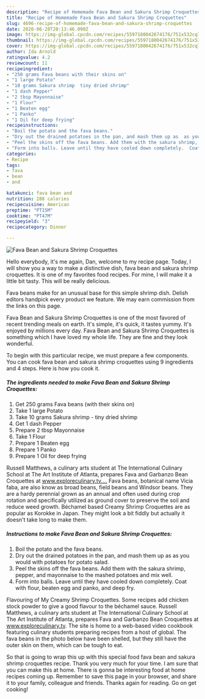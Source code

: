 ```yaml
---
description: "Recipe of Homemade Fava Bean and Sakura Shrimp Croquettes"
title: "Recipe of Homemade Fava Bean and Sakura Shrimp Croquettes"
slug: 4696-recipe-of-homemade-fava-bean-and-sakura-shrimp-croquettes
date: 2020-06-28T20:13:46.090Z
image: https://img-global.cpcdn.com/recipes/5597180042674176/751x532cq70/fava-bean-and-sakura-shrimp-croquettes-recipe-main-photo.jpg
thumbnail: https://img-global.cpcdn.com/recipes/5597180042674176/751x532cq70/fava-bean-and-sakura-shrimp-croquettes-recipe-main-photo.jpg
cover: https://img-global.cpcdn.com/recipes/5597180042674176/751x532cq70/fava-bean-and-sakura-shrimp-croquettes-recipe-main-photo.jpg
author: Ida Arnold
ratingvalue: 4.2
reviewcount: 11
recipeingredient:
- "250 grams Fava beans with their skins on"
- "1 large Potato"
- "10 grams Sakura shrimp  tiny dried shrimp"
- "1 dash Pepper"
- "2 tbsp Mayonnaise"
- "1 Flour"
- "1 Beaten egg"
- "1 Panko"
- "1 Oil for deep frying"
recipeinstructions:
- "Boil the potato and the fava beans."
- "Dry out the drained potatoes in the pan, and mash them up as  as you would with potatoes for potato salad."
- "Peel the skins off the fava beans. Add them with the sakura shrimp, pepper, and mayonnaise to the mashed potatoes and mix well."
- "Form into balls. Leave until they have cooled down completely.  Coat with flour, beaten egg and panko, and deep fry."
categories:
- Recipe
tags:
- fava
- bean
- and

katakunci: fava bean and 
nutrition: 288 calories
recipecuisine: American
preptime: "PT15M"
cooktime: "PT47M"
recipeyield: "3"
recipecategory: Dinner

---
```



![Fava Bean and Sakura Shrimp Croquettes](https://img-global.cpcdn.com/recipes/5597180042674176/751x532cq70/fava-bean-and-sakura-shrimp-croquettes-recipe-main-photo.jpg)

Hello everybody, it's me again, Dan, welcome to my recipe page. Today, I will show you a way to make a distinctive dish, fava bean and sakura shrimp croquettes. It is one of my favorites food recipes. For mine, I will make it a little bit tasty. This will be really delicious.

Fava beans make for an unusual base for this simple shrimp dish. Delish editors handpick every product we feature. We may earn commission from the links on this page.

Fava Bean and Sakura Shrimp Croquettes is one of the most favored of recent trending meals on earth. It's simple, it's quick, it tastes yummy. It's enjoyed by millions every day. Fava Bean and Sakura Shrimp Croquettes is something which I have loved my whole life. They are fine and they look wonderful.


To begin with this particular recipe, we must prepare a few components. You can cook fava bean and sakura shrimp croquettes using 9 ingredients and 4 steps. Here is how you cook it.

<!--inarticleads1-->

##### The ingredients needed to make Fava Bean and Sakura Shrimp Croquettes:

1. Get 250 grams Fava beans (with their skins on)
1. Take 1 large Potato
1. Take 10 grams Sakura shrimp - tiny dried shrimp
1. Get 1 dash Pepper
1. Prepare 2 tbsp Mayonnaise
1. Take 1 Flour
1. Prepare 1 Beaten egg
1. Prepare 1 Panko
1. Prepare 1 Oil for deep frying


Russell Matthews, a culinary arts student at The International Culinary School at The Art Institute of Atlanta, prepares Fava and Garbanzo Bean Croquettes at www.exploreculinary.tv.… Fava beans, botanical name Vicia faba, are also know as broad beans, field beans and Windsor beans. They are a hardy perennial grown as an annual and often used during crop rotation and specifically utilized as ground cover to preserve the soil and reduce weed growth. Béchamel based Creamy Shrimp Croquettes are as popular as Korokke in Japan. They might look a bit fiddly but actually it doesn&#39;t take long to make them. 

<!--inarticleads2-->

##### Instructions to make Fava Bean and Sakura Shrimp Croquettes:

1. Boil the potato and the fava beans.
1. Dry out the drained potatoes in the pan, and mash them up as  as you would with potatoes for potato salad.
1. Peel the skins off the fava beans. Add them with the sakura shrimp, pepper, and mayonnaise to the mashed potatoes and mix well.
1. Form into balls. Leave until they have cooled down completely.  Coat with flour, beaten egg and panko, and deep fry.


Flavouring of My Creamy Shrimp Croquettes. Some recipes add chicken stock powder to give a good flavour to the béchamel sauce. Russell Matthews, a culinary arts student at The International Culinary School at The Art Institute of Atlanta, prepares Fava and Garbanzo Bean Croquettes at www.exploreculinary.tv. The site is home to a web-based video cookbook featuring culinary students preparing recipes from a host of global. The fava beans in the photo below have been shelled, but they still have the outer skin on them, which can be tough to eat. 

So that is going to wrap this up with this special food fava bean and sakura shrimp croquettes recipe. Thank you very much for your time. I am sure that you can make this at home. There is gonna be interesting food at home recipes coming up. Remember to save this page in your browser, and share it to your family, colleague and friends. Thanks again for reading. Go on get cooking!
